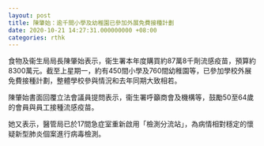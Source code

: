 ```yaml
---
layout: post
title: 陳肇始：逾千間小學及幼稚園已參加外展免費接種計劃
date: 2020-10-21 14:27:31.000000000 +08:00
categories: rthk
---
```


食物及衞生局局長陳肇始表示，衞生署本年度購買約87萬8千劑流感疫苗，預算約8300萬元。截至上星期一，約有450間小學及760間幼稚園等，已參加學校外展免費接種計劃，整體學校參與情況和去年同期大致相若。

陳肇始書面回覆立法會議員提問表示，衞生署呼籲商會及機構等，鼓勵50至64歲的會員與員工接種流感疫苗。

她又表示，醫管局已於17間急症室重新啟用「檢測分流站」，為病情相對穩定的懷疑新型肺炎個案進行病毒檢測。
